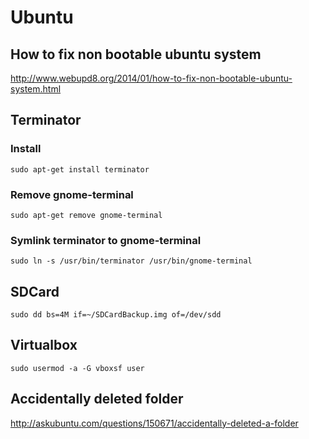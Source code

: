 # Ubuntu

## How to fix non bootable ubuntu system

http://www.webupd8.org/2014/01/how-to-fix-non-bootable-ubuntu-system.html


## Terminator

### Install

`sudo apt-get install terminator`

### Remove gnome-terminal
`sudo apt-get remove gnome-terminal`

### Symlink terminator to gnome-terminal

`sudo ln -s /usr/bin/terminator /usr/bin/gnome-terminal`


## SDCard

`sudo dd bs=4M if=~/SDCardBackup.img of=/dev/sdd`

## Virtualbox

`sudo usermod -a -G vboxsf user`

## Accidentally deleted folder

http://askubuntu.com/questions/150671/accidentally-deleted-a-folder
